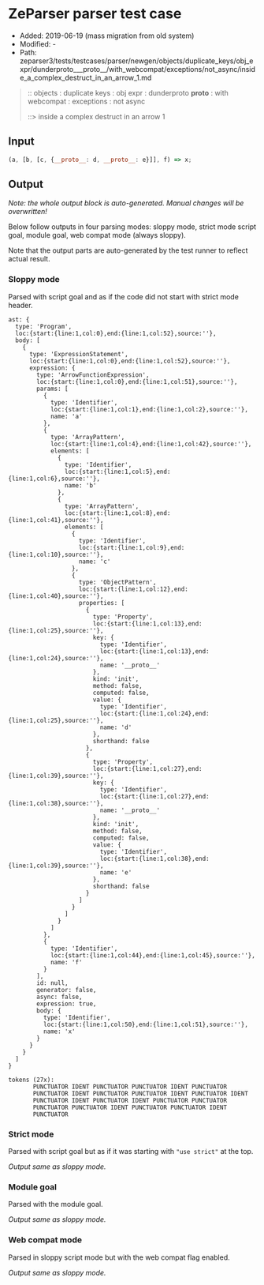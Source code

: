 # ZeParser parser test case

- Added: 2019-06-19 (mass migration from old system)
- Modified: -
- Path: zeparser3/tests/testcases/parser/newgen/objects/duplicate_keys/obj_expr/dunderproto___proto__/with_webcompat/exceptions/not_async/inside_a_complex_destruct_in_an_arrow_1.md

> :: objects : duplicate keys : obj expr : dunderproto __proto__ : with webcompat : exceptions : not async
>
> ::> inside a complex destruct in an arrow 1

## Input

`````js
(a, [b, [c, {__proto__: d, __proto__: e}]], f) => x;
`````

## Output

_Note: the whole output block is auto-generated. Manual changes will be overwritten!_

Below follow outputs in four parsing modes: sloppy mode, strict mode script goal, module goal, web compat mode (always sloppy).

Note that the output parts are auto-generated by the test runner to reflect actual result.

### Sloppy mode

Parsed with script goal and as if the code did not start with strict mode header.

`````
ast: {
  type: 'Program',
  loc:{start:{line:1,col:0},end:{line:1,col:52},source:''},
  body: [
    {
      type: 'ExpressionStatement',
      loc:{start:{line:1,col:0},end:{line:1,col:52},source:''},
      expression: {
        type: 'ArrowFunctionExpression',
        loc:{start:{line:1,col:0},end:{line:1,col:51},source:''},
        params: [
          {
            type: 'Identifier',
            loc:{start:{line:1,col:1},end:{line:1,col:2},source:''},
            name: 'a'
          },
          {
            type: 'ArrayPattern',
            loc:{start:{line:1,col:4},end:{line:1,col:42},source:''},
            elements: [
              {
                type: 'Identifier',
                loc:{start:{line:1,col:5},end:{line:1,col:6},source:''},
                name: 'b'
              },
              {
                type: 'ArrayPattern',
                loc:{start:{line:1,col:8},end:{line:1,col:41},source:''},
                elements: [
                  {
                    type: 'Identifier',
                    loc:{start:{line:1,col:9},end:{line:1,col:10},source:''},
                    name: 'c'
                  },
                  {
                    type: 'ObjectPattern',
                    loc:{start:{line:1,col:12},end:{line:1,col:40},source:''},
                    properties: [
                      {
                        type: 'Property',
                        loc:{start:{line:1,col:13},end:{line:1,col:25},source:''},
                        key: {
                          type: 'Identifier',
                          loc:{start:{line:1,col:13},end:{line:1,col:24},source:''},
                          name: '__proto__'
                        },
                        kind: 'init',
                        method: false,
                        computed: false,
                        value: {
                          type: 'Identifier',
                          loc:{start:{line:1,col:24},end:{line:1,col:25},source:''},
                          name: 'd'
                        },
                        shorthand: false
                      },
                      {
                        type: 'Property',
                        loc:{start:{line:1,col:27},end:{line:1,col:39},source:''},
                        key: {
                          type: 'Identifier',
                          loc:{start:{line:1,col:27},end:{line:1,col:38},source:''},
                          name: '__proto__'
                        },
                        kind: 'init',
                        method: false,
                        computed: false,
                        value: {
                          type: 'Identifier',
                          loc:{start:{line:1,col:38},end:{line:1,col:39},source:''},
                          name: 'e'
                        },
                        shorthand: false
                      }
                    ]
                  }
                ]
              }
            ]
          },
          {
            type: 'Identifier',
            loc:{start:{line:1,col:44},end:{line:1,col:45},source:''},
            name: 'f'
          }
        ],
        id: null,
        generator: false,
        async: false,
        expression: true,
        body: {
          type: 'Identifier',
          loc:{start:{line:1,col:50},end:{line:1,col:51},source:''},
          name: 'x'
        }
      }
    }
  ]
}

tokens (27x):
       PUNCTUATOR IDENT PUNCTUATOR PUNCTUATOR IDENT PUNCTUATOR
       PUNCTUATOR IDENT PUNCTUATOR PUNCTUATOR IDENT PUNCTUATOR IDENT
       PUNCTUATOR IDENT PUNCTUATOR IDENT PUNCTUATOR PUNCTUATOR
       PUNCTUATOR PUNCTUATOR IDENT PUNCTUATOR PUNCTUATOR IDENT
       PUNCTUATOR
`````

### Strict mode

Parsed with script goal but as if it was starting with `"use strict"` at the top.

_Output same as sloppy mode._

### Module goal

Parsed with the module goal.

_Output same as sloppy mode._

### Web compat mode

Parsed in sloppy script mode but with the web compat flag enabled.

_Output same as sloppy mode._
